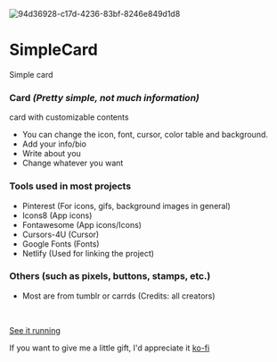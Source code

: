 ![94d36928-c17d-4236-83bf-8246e849d1d8](https://user-images.githubusercontent.com/123178455/213806919-e821bdc9-788b-4dac-9f87-ce06b16f3000.jpg)
# SimpleCard
Simple card

### Card *(Pretty simple, not much information)*
card with customizable contents

* You can change the icon, font, cursor, color table and background. 
* Add your info/bio
* Write about you
* Change whatever you want


### Tools used in most projects
- Pinterest (For icons, gifs, background images in general) 
- Icons8 (App icons)
- Fontawesome (App icons/Icons)
- Cursors-4U (Cursor)
- Google Fonts (Fonts)
- Netlify (Used for linking the project)

### Others (such as pixels, buttons, stamps, etc.)
- Most are from tumblr or carrds
(Credits: all creators)

<br>

[See it running](https://simplecardsanzu.netlify.app/) 

If you want to give me a little gift, I'd appreciate it [ko-fi](https://ko-fi.com/buccini555)

